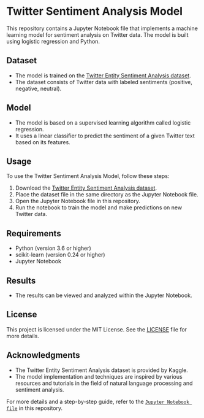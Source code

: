 # Twitter Sentiment Analysis Model

This repository contains a Jupyter Notebook file that implements a machine learning model for sentiment analysis on Twitter data. The model is built using logistic regression and Python.

## Dataset
- The model is trained on the [Twitter Entity Sentiment Analysis dataset](https://www.kaggle.com/datasets/jp797498e/twitter-entity-sentiment-analysis).
- The dataset consists of Twitter data with labeled sentiments (positive, negative, neutral).

## Model
- The model is based on a supervised learning algorithm called logistic regression.
- It uses a linear classifier to predict the sentiment of a given Twitter text based on its features.

## Usage
To use the Twitter Sentiment Analysis Model, follow these steps:

1. Download the [Twitter Entity Sentiment Analysis dataset](https://www.kaggle.com/datasets/jp797498e/twitter-entity-sentiment-analysis).
2. Place the dataset file in the same directory as the Jupyter Notebook file.
3. Open the Jupyter Notebook file in this repository.
4. Run the notebook to train the model and make predictions on new Twitter data.

## Requirements
- Python (version 3.6 or higher)
- scikit-learn (version 0.24 or higher)
- Jupyter Notebook

## Results
- The results can be viewed and analyzed within the Jupyter Notebook.

## License
This project is licensed under the MIT License. See the [LICENSE](LICENSE) file for more details.

## Acknowledgments
- The Twitter Entity Sentiment Analysis dataset is provided by Kaggle.
- The model implementation and techniques are inspired by various resources and tutorials in the field of natural language processing and sentiment analysis.

For more details and a step-by-step guide, refer to the [`Jupyter Notebook file`](https://github.com/AryanKaushal2002/Twitter-Sentiment-Analysis-Model/blob/main/Twitter%20Sentiment%20Analysis/TwitterSentimentAnalysisModel.ipynb) in this repository.
